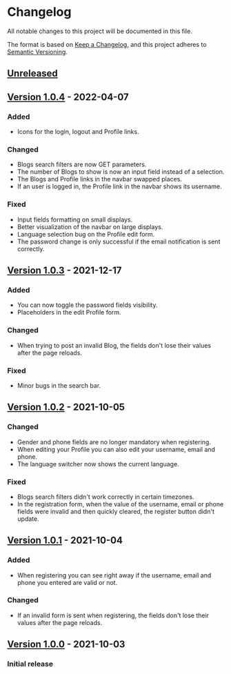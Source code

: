 # Changelog
All notable changes to this project will be documented in this file.

The format is based on [Keep a Changelog](https://keepachangelog.com/en/1.0.0/),
and this project adheres to [Semantic Versioning](https://semver.org/spec/v2.0.0.html).

## [Unreleased]

## [Version 1.0.4][v1.0.4] - 2022-04-07
### Added
- Icons for the login, logout and Profile links.

### Changed
- Blogs search filters are now GET parameters.
- The number of Blogs to show is now an input field instead of a selection.
- The Blogs and Profile links in the navbar swapped places.
- If an user is logged in, the Profile link in the navbar shows its username.

### Fixed
- Input fields formatting on small displays.
- Better visualization of the navbar on large displays.
- Language selection bug on the Profile edit form.
- The password change is only successful if the email notification is sent correctly.

## [Version 1.0.3][v1.0.3] - 2021-12-17
### Added
- You can now toggle the password fields visibility.
- Placeholders in the edit Profile form.

### Changed
- When trying to post an invalid Blog, the fields don't lose their values after the page reloads.

### Fixed
- Minor bugs in the search bar.

## [Version 1.0.2][v1.0.2] - 2021-10-05
### Changed
- Gender and phone fields are no longer mandatory when registering.
- When editing your Profile you can also edit your username, email and phone.
- The language switcher now shows the current language.

### Fixed
- Blogs search filters didn't work correctly in certain timezones.
- In the registration form, when the value of the username, email or phone fields were invalid and then quickly cleared, the register button didn't update.

## [Version 1.0.1][v1.0.1] - 2021-10-04
### Added
- When registering you can see right away if the username, email and phone you entered are valid or not.

### Changed
- If an invalid form is sent when registering, the fields don't lose their values after the page reloads.

## [Version 1.0.0][v1.0.0] - 2021-10-03
### Initial release

[Unreleased]: https://github.com/antogno/blogsonic/compare/v1.0.4...HEAD
[v1.0.4]: https://github.com/antogno/blogsonic/compare/v1.0.3...v1.0.4
[v1.0.3]: https://github.com/antogno/blogsonic/compare/v1.0.2...v1.0.3
[v1.0.2]: https://github.com/antogno/blogsonic/compare/v1.0.1...v1.0.2
[v1.0.1]: https://github.com/antogno/blogsonic/compare/v1.0.0...v1.0.1
[v1.0.0]: https://github.com/antogno/blogsonic/releases/tag/v1.0.0
